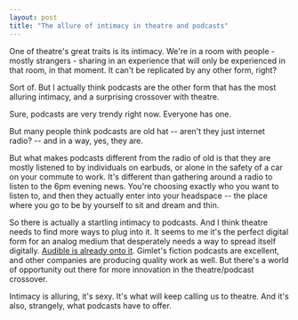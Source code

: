 ```yaml
---
layout: post
title: "The allure of intimacy in theatre and podcasts"
---
```


One of theatre's great traits is its intimacy. We're in a room with people - mostly strangers - sharing in an experience that will only be experienced in that room, in that moment. It can't be replicated by any other form, right?

Sort of. But I actually think podcasts are the other form that has the most alluring intimacy, and a surprising crossover with theatre.

Sure, podcasts are very trendy right now. Everyone has one.

But many people think podcasts are old hat -- aren't they just internet radio? -- and in a way, yes, they are.

But what makes podcasts different from the radio of old is that they are mostly listened to by individuals on earbuds, or alone in the safety of a car on your commute to work. It's different than gathering around a radio to listen to the 6pm evening news. You're choosing exactly who you want to listen to, and then they actually enter into your headspace -- the place where you go to be by yourself to sit and dream and thin.

So there is actually a startling intimacy to podcasts. And I think theatre needs to find more ways to plug into it. It seems to me it's the perfect digital form for an analog medium that desperately needs a way to spread itself digitally. [Audible is already onto it](https://www.audible.com/ep/theater-emerging-playwrights). Gimlet's fiction podcasts are excellent, and other companies are producing quality work as well. But there's a world of opportunity out there for more innovation in the theatre/podcast crossover.

Intimacy is alluring, it's sexy. It's what will keep calling us to theatre. And it's also, strangely, what podcasts have to offer.
